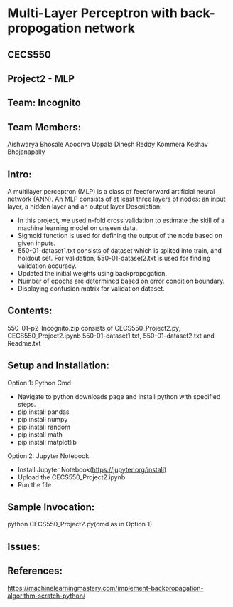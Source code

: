 # Multi-Layer Perceptron with back-propogation network

## CECS550

## Project2 - MLP

## Team: Incognito

## Team Members:
  Aishwarya Bhosale
  Apoorva Uppala
  Dinesh Reddy Kommera
  Keshav Bhojanapally
  
## Intro:
  A multilayer perceptron (MLP) is a class of feedforward artificial neural network (ANN). An MLP consists of at least three layers of nodes: an input layer, a hidden layer and an output layer
  Description:
  * In this project, we used n-fold cross validation to estimate the skill of a machine learning model on unseen data.
  * Sigmoid function is used for defining the output of the node based on given inputs.
  * 550-01-dataset1.txt consists of dataset which is splited into train, and holdout set. For validation, 550-01-dataset2.txt is used for finding validation accuracy.
  * Updated the initial weights using backpropogation.
  * Number of epochs are determined based on error condition boundary.
  * Displaying confusion matrix for validation dataset.
  

## Contents:
  550-01-p2-Incognito.zip consists of CECS550_Project2.py, CECS550_Project2.ipynb 550-01-dataset1.txt, 550-01-dataset2.txt and Readme.txt
  
## Setup and Installation:

Option 1: Python Cmd
  * Navigate to python downloads page and install python with specified steps.
  * pip install pandas
  * pip install numpy
  * pip install random
  * pip install math
  * pip install matplotlib

Option 2: Jupyter Notebook
  * Install Jupyter Notebook(https://jupyter.org/install)
  * Upload the CECS550_Project2.ipynb
  * Run the file
 
## Sample Invocation:
  python CECS550_Project2.py(cmd as in Option 1)

## Issues:
  
  
## References:
  https://machinelearningmastery.com/implement-backpropagation-algorithm-scratch-python/
